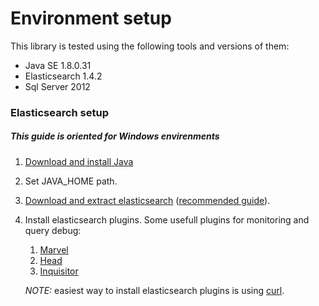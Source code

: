 # Environment setup

This library is tested using the following tools and versions of them:

- Java SE 1.8.0.31
- Elasticsearch 1.4.2
- Sql Server 2012  

### Elasticsearch setup 
##### This guide is oriented for Windows envirenments
1. [Download and install Java](http://www.oracle.com/technetwork/java/javase/downloads/jre8-downloads-2133155.html)
2. Set JAVA\_HOME path.
3. [Download and extract elasticsearch](http://www.elasticsearch.org/download) ([recommended guide](http://www.elasticsearch.org/guide/en/elasticsearch/reference/current/_installation.html)).
4. Install elasticsearch plugins. Some usefull plugins for monitoring and query debug:
	1. [Marvel](http://www.elasticsearch.org/overview/marvel/)
	2. [Head](https://github.com/mobz/elasticsearch-head)
	3. [Inquisitor](https://github.com/polyfractal/elasticsearch-inquisitor)
	
	*NOTE:* easiest way to install elasticsearch plugins is using [curl](http://www.paehl.com/open_source/?CURL_7.40.0).